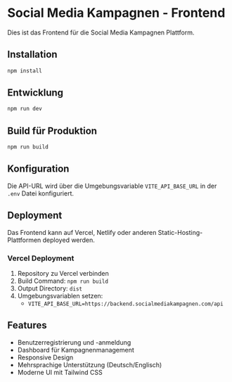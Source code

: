 # Social Media Kampagnen - Frontend

Dies ist das Frontend für die Social Media Kampagnen Plattform.

## Installation

```bash
npm install
```

## Entwicklung

```bash
npm run dev
```

## Build für Produktion

```bash
npm run build
```

## Konfiguration

Die API-URL wird über die Umgebungsvariable `VITE_API_BASE_URL` in der `.env` Datei konfiguriert.

## Deployment

Das Frontend kann auf Vercel, Netlify oder anderen Static-Hosting-Plattformen deployed werden.

### Vercel Deployment

1. Repository zu Vercel verbinden
2. Build Command: `npm run build`
3. Output Directory: `dist`
4. Umgebungsvariablen setzen:
   - `VITE_API_BASE_URL=https://backend.socialmediakampagnen.com/api`

## Features

- Benutzerregistrierung und -anmeldung
- Dashboard für Kampagnenmanagement
- Responsive Design
- Mehrsprachige Unterstützung (Deutsch/Englisch)
- Moderne UI mit Tailwind CSS
